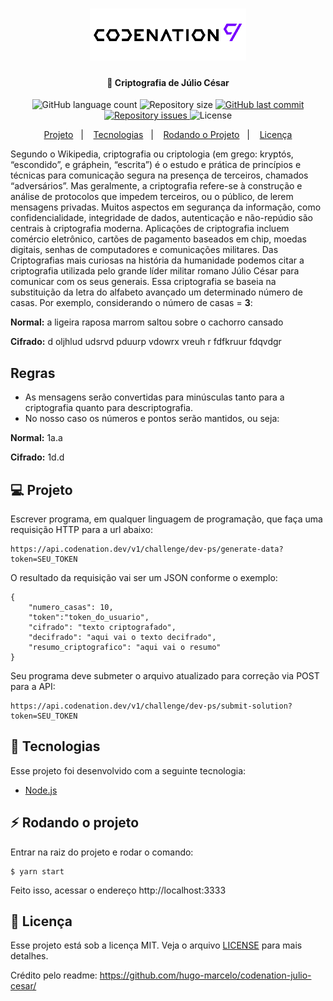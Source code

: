 <h1 align="center">
    <img alt="codenation" title="#codenation" src="https://raw.githubusercontent.com/hugo-marcelo/codenation-julio-cesar/master/.github/codenation.png" width="250px" />
</h1>

<h4 align="center">
  🚀 Criptografia de Júlio César
</h4>

<p align="center">
  <img alt="GitHub language count" src="https://img.shields.io/github/languages/count/hugo-marcelo/codenation-julio-cesar">

  <img alt="Repository size" src="https://img.shields.io/github/repo-size/hugo-marcelo/codenation-julio-cesar">
  
  <a href="https://github.com/hugo-marcelo/codenation-julio-cesar/commits/master">
    <img alt="GitHub last commit" src="https://img.shields.io/github/last-commit/hugo-marcelo/codenation-julio-cesar">
  </a>

  <a href="https://github.com/hugo-marcelo/codenation-julio-cesar/issues">
    <img alt="Repository issues" src="https://img.shields.io/github/issues/hugo-marcelo/codenation-julio-cesar">
  </a>

  <img alt="License" src="https://img.shields.io/badge/license-MIT-brightgreen">
</p>

<p align="center">
  <a href="#-projeto">Projeto</a>&nbsp;&nbsp;&nbsp;|&nbsp;&nbsp;&nbsp;
  <a href="#rocket-tecnologias">Tecnologias</a>&nbsp;&nbsp;&nbsp;|&nbsp;&nbsp;&nbsp;  
  <a href="#zap-rodando-projeto">Rodando o Projeto</a>&nbsp;&nbsp;&nbsp;|&nbsp;&nbsp;&nbsp;  
  <a href="#memo-licença">Licença</a>
</p>

Segundo o Wikipedia, criptografia ou criptologia (em grego: kryptós, “escondido”, e gráphein, “escrita”) é o estudo e prática de princípios e técnicas para comunicação segura na presença de terceiros, chamados “adversários”. Mas geralmente, a criptografia refere-se à construção e análise de protocolos que impedem terceiros, ou o público, de lerem mensagens privadas. Muitos aspectos em segurança da informação, como confidencialidade, integridade de dados, autenticação e não-repúdio são centrais à criptografia moderna. Aplicações de criptografia incluem comércio eletrônico, cartões de pagamento baseados em chip, moedas digitais, senhas de computadores e comunicações militares. Das Criptografias mais curiosas na história da humanidade podemos citar a criptografia utilizada pelo grande líder militar romano Júlio César para comunicar com os seus generais. Essa criptografia se baseia na substituição da letra do alfabeto avançado um determinado número de casas. Por exemplo, considerando o número de casas = **3**:

**Normal:** a ligeira raposa marrom saltou sobre o cachorro cansado

**Cifrado:** d oljhlud udsrvd pduurp vdowrx vreuh r fdfkruur fdqvdgr

<h2>Regras</h2>

- As mensagens serão convertidas para minúsculas tanto para a criptografia quanto para descriptografia.
- No nosso caso os números e pontos serão mantidos, ou seja:

**Normal:** 1a.a

**Cifrado:** 1d.d

## 💻 Projeto

Escrever programa, em qualquer linguagem de programação, que faça uma requisição HTTP para a url abaixo:

```
https://api.codenation.dev/v1/challenge/dev-ps/generate-data?token=SEU_TOKEN
```

O resultado da requisição vai ser um JSON conforme o exemplo:

```
{
	"numero_casas": 10,
	"token":"token_do_usuario",
	"cifrado": "texto criptografado",
	"decifrado": "aqui vai o texto decifrado",
	"resumo_criptografico": "aqui vai o resumo"
}
```

Seu programa deve submeter o arquivo atualizado para correção via POST para a API:

```
https://api.codenation.dev/v1/challenge/dev-ps/submit-solution?token=SEU_TOKEN
```

## :rocket: Tecnologias

Esse projeto foi desenvolvido com a seguinte tecnologia:

- [Node.js](https://nodejs.org/en/)

## :zap: Rodando o projeto

Entrar na raiz do projeto e rodar o comando:

```
$ yarn start
```

Feito isso, acessar o endereço http://localhost:3333

## :memo: Licença

Esse projeto está sob a licença MIT. Veja o arquivo [LICENSE](LICENSE.md) para mais detalhes.

Crédito pelo readme: 
https://github.com/hugo-marcelo/codenation-julio-cesar/
